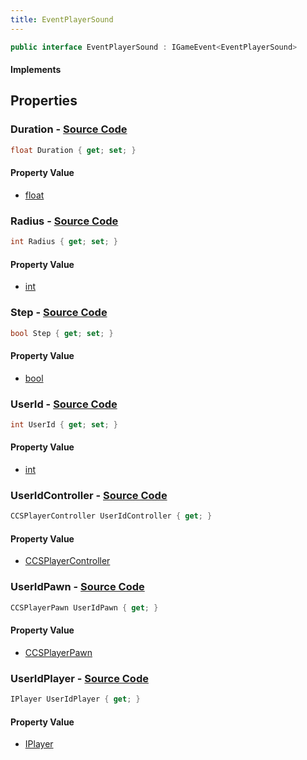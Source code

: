 ```yaml
---
title: EventPlayerSound
---
```


```csharp
public interface EventPlayerSound : IGameEvent<EventPlayerSound>
```

#### Implements

## Properties

### **Duration** - [Source Code](https://github.com/swiftly-solution/swiftlys2/blob/main/managed/src/SwiftlyS2.Generated/GameEvents/Interfaces/EventPlayerSound.cs#L47)

```csharp
float Duration { get; set; }
```

#### Property Value

- [float](https://learn.microsoft.com/dotnet/api/system.single)

### **Radius** - [Source Code](https://github.com/swiftly-solution/swiftlys2/blob/main/managed/src/SwiftlyS2.Generated/GameEvents/Interfaces/EventPlayerSound.cs#L42)

```csharp
int Radius { get; set; }
```

#### Property Value

- [int](https://learn.microsoft.com/dotnet/api/system.int32)

### **Step** - [Source Code](https://github.com/swiftly-solution/swiftlys2/blob/main/managed/src/SwiftlyS2.Generated/GameEvents/Interfaces/EventPlayerSound.cs#L52)

```csharp
bool Step { get; set; }
```

#### Property Value

- [bool](https://learn.microsoft.com/dotnet/api/system.boolean)

### **UserId** - [Source Code](https://github.com/swiftly-solution/swiftlys2/blob/main/managed/src/SwiftlyS2.Generated/GameEvents/Interfaces/EventPlayerSound.cs#L37)

```csharp
int UserId { get; set; }
```

#### Property Value

- [int](https://learn.microsoft.com/dotnet/api/system.int32)

### **UserIdController** - [Source Code](https://github.com/swiftly-solution/swiftlys2/blob/main/managed/src/SwiftlyS2.Generated/GameEvents/Interfaces/EventPlayerSound.cs#L22)

```csharp
CCSPlayerController UserIdController { get; }
```

#### Property Value

- [CCSPlayerController](/docs/api/shared/schemadefinitions/ccsplayercontroller)

### **UserIdPawn** - [Source Code](https://github.com/swiftly-solution/swiftlys2/blob/main/managed/src/SwiftlyS2.Generated/GameEvents/Interfaces/EventPlayerSound.cs#L28)

```csharp
CCSPlayerPawn UserIdPawn { get; }
```

#### Property Value

- [CCSPlayerPawn](/docs/api/shared/schemadefinitions/ccsplayerpawn)

### **UserIdPlayer** - [Source Code](https://github.com/swiftly-solution/swiftlys2/blob/main/managed/src/SwiftlyS2.Generated/GameEvents/Interfaces/EventPlayerSound.cs#L31)

```csharp
IPlayer UserIdPlayer { get; }
```

#### Property Value

- [IPlayer](/docs/api/shared/players/iplayer)

